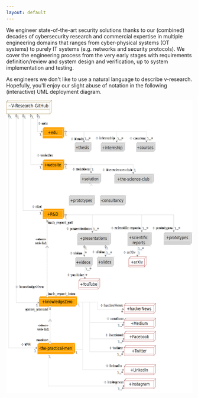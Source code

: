 ```yaml
---
layout: default
---
```


<div class="row">
    <p>
        We engineer state-of-the-art security solutions thanks to our (combined) decades of cybersecurity research and commercial expertise in multiple engineering domains that ranges from cyber-physical systems (OT systems) to purely IT systems (e.g. networks and security protocols). We cover the engineering process from the very early stages with requirements definition/review and system design and verification, up to system implementation and testing. 
    </p>
    <p>
 	As engineers we don't like to use a natural language to describe v-research.
	Hopefully, you'll enjoy our slight abuse of notation in the following (interactive) UML deployment diagram.
    </p>
</div>

<img alt="A deployment diagram of the infrastructure of V-Research" src="images/infrastructure_deploymentDiagram.png" usemap="#dcb809e7-bbd3-4dd1-b082-8afaec084fd1" width="600.0" height="794.7743467933492">

<map name="dcb809e7-bbd3-4dd1-b082-8afaec084fd1">
<area alt="V-Research-GitHub" coords="0,0,147,38" href="https://github.com/v-research" name="dcb809e7-bbd3-4dd1-b082-8afaec084fd1" shape="rect">
<area alt="Medium" coords="380,590,482,619" href="https://knowledgezero.medium.com/" name="dcb809e7-bbd3-4dd1-b082-8afaec084fd1" shape="rect">
<area alt="Facebook" coords="380,627,482,655" href="https://www.facebook.com/vresearch.it"  name="dcb809e7-bbd3-4dd1-b082-8afaec084fd1" shape="rect">
<area alt="Twitter" coords="380,665,482,694" href="https://twitter.com/marcorocchetto" name="dcb809e7-bbd3-4dd1-b082-8afaec084fd1" shape="rect">
<area alt="Instagram" coords="380,755,482,783" href="https://www.instagram.com/vresearch_it/" name="dcb809e7-bbd3-4dd1-b082-8afaec084fd1" shape="rect">
<area alt="tech_report_pdf " coords="134,325,218,340" name="dcb809e7-bbd3-4dd1-b082-8afaec084fd1" shape="rect">
<area alt="tech_report_pdf " coords="129,320,135,326" name="dcb809e7-bbd3-4dd1-b082-8afaec084fd1" shape="rect">
<area alt="R&amp;D" coords="117,294,187,323" href="https://github.com/v-research/cybersecurity" name="dcb809e7-bbd3-4dd1-b082-8afaec084fd1" shape="rect">
<area alt="tech_report_intro" coords="135,518,222,533" name="dcb809e7-bbd3-4dd1-b082-8afaec084fd1" shape="rect">
<area alt="tech_report_intro" coords="129,529,135,535" name="dcb809e7-bbd3-4dd1-b082-8afaec084fd1" shape="rect">
<area alt="game_manual" coords="62,560,134,575" name="dcb809e7-bbd3-4dd1-b082-8afaec084fd1" shape="rect">
<area alt="game_manual" coords="137,558,143,564" name="dcb809e7-bbd3-4dd1-b082-8afaec084fd1" shape="rect">
<area alt="knowledgeZero" coords="104,532,228,561" href="https://www.knowledgezero.com/" name="dcb809e7-bbd3-4dd1-b082-8afaec084fd1" shape="rect">
<area alt="readme" coords="96,643,135,658" name="dcb809e7-bbd3-4dd1-b082-8afaec084fd1" shape="rect">
<area alt="readme" coords="137,655,143,661" name="dcb809e7-bbd3-4dd1-b082-8afaec084fd1" shape="rect">
<area alt="the-practical-men" coords="100,658,222,690" href="https://github.com/v-research/the-practical-men" name="dcb809e7-bbd3-4dd1-b082-8afaec084fd1" shape="rect">
<area alt="website" coords="117,161,187,190" href="https://github.com/v-research/website" name="dcb809e7-bbd3-4dd1-b082-8afaec084fd1" shape="rect">
<area alt="LinkedIn" coords="380,717,482,745" href="https://www.linkedin.com/company/v-researchit/" name="dcb809e7-bbd3-4dd1-b082-8afaec084fd1" shape="rect">
<area alt="hackerNews" coords="380,551,482,579" href="https://news.ycombinator.com/" name="dcb809e7-bbd3-4dd1-b082-8afaec084fd1" shape="rect">
<area alt="arXiv" coords="394,424,452,453" href="https://arxiv.org/" name="dcb809e7-bbd3-4dd1-b082-8afaec084fd1" shape="rect">
<area alt="edu" coords="117,73,187,104" href="https://edu.v-research.it" name="dcb809e7-bbd3-4dd1-b082-8afaec084fd1" shape="rect">
<area alt="prototypes" coords="507,358,599,393" href="https://github.com/v-research/cybersecurity/tree/master/prototypes" name="dcb809e7-bbd3-4dd1-b082-8afaec084fd1" shape="rect">
<area alt="scientific reports" coords="390,358,469,396" href="https://github.com/v-research/cybersecurity/tree/master/reports" name="dcb809e7-bbd3-4dd1-b082-8afaec084fd1" shape="rect">
<area alt="presentations" coords="228,360,338,394" href="https://github.com/v-research/cybersecurity/tree/master/presentations" name="dcb809e7-bbd3-4dd1-b082-8afaec084fd1" shape="rect">
<area alt="slides" coords="292,424,348,453" name="dcb809e7-bbd3-4dd1-b082-8afaec084fd1" shape="rect">
<area alt="videos" coords="222,425,279,452" name="dcb809e7-bbd3-4dd1-b082-8afaec084fd1" shape="rect">
<area alt="YouTube" coords="233,484,302,513" name="dcb809e7-bbd3-4dd1-b082-8afaec084fd1" shape="rect">
<area alt="solutions" coords="238,199,306,227" href="https://v-research.it/solutions.html" name="dcb809e7-bbd3-4dd1-b082-8afaec084fd1" shape="rect">
<area alt="consultancy" coords="301,257,386,286" href="https://v-research.it/solutions.html" name="dcb809e7-bbd3-4dd1-b082-8afaec084fd1" shape="rect">
<area alt="prototypes" coords="201,257,286,286" href="https://github.com/v-research/cybersecurity/tree/master/prototypes" name="dcb809e7-bbd3-4dd1-b082-8afaec084fd1" shape="rect">
<area alt="the-science-club" coords="347,199,476,227" href="https://v-research.it/team.html" name="dcb809e7-bbd3-4dd1-b082-8afaec084fd1" shape="rect">
<area alt="courses" coords="418,114,482,141" href="https://edu.v-research.it" name="dcb809e7-bbd3-4dd1-b082-8afaec084fd1" shape="rect">
<area alt="thesis" coords="220,114,275,141" href="https://edu.v-research.it" name="dcb809e7-bbd3-4dd1-b082-8afaec084fd1" shape="rect">
<area alt="internships" coords="304,114,384,140" href="https://edu.v-research.it" name="dcb809e7-bbd3-4dd1-b082-8afaec084fd1" shape="rect">
</map>

